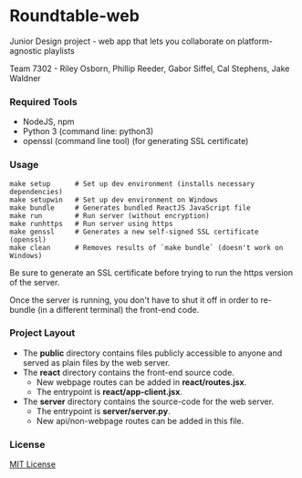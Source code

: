 
# Roundtable-web

Junior Design project - web app that lets you collaborate on platform-agnostic playlists

Team 7302 - Riley Osborn, Phillip Reeder, Gabor Siffel, Cal Stephens, Jake Waldner

### Required Tools

- NodeJS, npm
- Python 3 (command line: python3)
- openssl (command line tool) (for generating SSL certificate)

### Usage

    make setup      # Set up dev environment (installs necessary dependencies)
    make setupwin   # Set up dev environment on Windows
    make bundle     # Generates bundled ReactJS JavaScript file
    make run        # Run server (without encryption)
    make runhttps   # Run server using https
    make genssl     # Generates a new self-signed SSL certificate (openssl)
    make clean      # Removes results of `make bundle` (doesn't work on Windows)

Be sure to generate an SSL certificate before trying to run the https version of the server.

Once the server is running, you don't have to shut it off in order to re-bundle (in a different terminal) the front-end code.

### Project Layout

- The **public** directory contains files publicly accessible to anyone and served as plain files by the web server.
- The **react** directory contains the front-end source code.
    + New webpage routes can be added in **react/routes.jsx**.
    + The entrypoint is **react/app-client.jsx**.
- The **server** directory contains the source-code for the web server.
    + The entrypoint is **server/server.py**.
    + New api/non-webpage routes can be added in this file.

### License

[MIT License](LICENSE)
